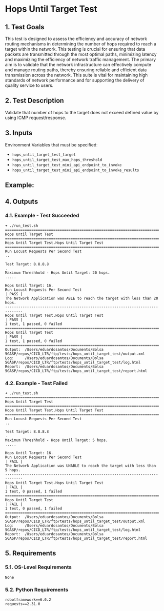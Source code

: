 # Hops Until Target Test

## 1. Test Goals

This test is designed to assess the efficiency and accuracy of network routing mechanisms in determining the number of hops required to reach a target within the network. This testing is crucial for ensuring that data packets are transmitted through the most optimal paths, minimizing latency and maximizing the efficiency of network traffic management. The primary aim is to validate that the network infrastructure can effectively compute and manage routing paths, thereby ensuring reliable and efficient data transmission across the network. This suite is vital for maintaining high standards of network performance and for supporting the delivery of quality service to users.

## 2. Test Description

Validate that number of hops to the target does not exceed defined value by using ICMP request/response.

## 3. Inputs

Environment Variables that must be specified:
- `hops_until_target_test_target`
- `hops_until_target_test_max_hops_threshold`
- `hops_until_target_test_mini_api_endpoint_to_invoke`
- `hops_until_target_test_mini_api_endpoint_to_invoke_results`

Example:
- 

## 4. Outputs

### 4.1. Example - Test Succeeded

```
➜ ./run_test.sh
==============================================================================
Hops Until Target Test
==============================================================================
Hops Until Target Test.Hops Until Target Test
==============================================================================
Run Locust Requests Per Second Test                                   ..

Test Target: 8.8.8.8
.
Maximum Threshhold - Hops Until Target: 20 hops.
.....

Hops Until Target: 16.
Run Locust Requests Per Second Test                                   | PASS |
The Network Application was ABLE to reach the target with less than 20 hops.
------------------------------------------------------------------------------
Hops Until Target Test.Hops Until Target Test                         | PASS |
1 test, 1 passed, 0 failed
==============================================================================
Hops Until Target Test                                                | PASS |
1 test, 1 passed, 0 failed
==============================================================================
Output:  /Users/eduardosantos/Documents/Bolsa 5GASP/repos/CICD_LTR/ftp/tests/hops_until_target_test/output.xml
Log:     /Users/eduardosantos/Documents/Bolsa 5GASP/repos/CICD_LTR/ftp/tests/hops_until_target_test/log.html
Report:  /Users/eduardosantos/Documents/Bolsa 5GASP/repos/CICD_LTR/ftp/tests/hops_until_target_test/report.html
```

### 4.2. Example - Test Failed

```
➜ ./run_test.sh
==============================================================================
Hops Until Target Test
==============================================================================
Hops Until Target Test.Hops Until Target Test
==============================================================================
Run Locust Requests Per Second Test                                   ..

Test Target: 8.8.8.8
.
Maximum Threshhold - Hops Until Target: 5 hops.
.....

Hops Until Target: 16.
Run Locust Requests Per Second Test                                   | FAIL |
The Network Application was UNABLE to reach the target with less than 5 hops.
------------------------------------------------------------------------------
Hops Until Target Test.Hops Until Target Test                         | FAIL |
1 test, 0 passed, 1 failed
==============================================================================
Hops Until Target Test                                                | FAIL |
1 test, 0 passed, 1 failed
==============================================================================
Output:  /Users/eduardosantos/Documents/Bolsa 5GASP/repos/CICD_LTR/ftp/tests/hops_until_target_test/output.xml
Log:     /Users/eduardosantos/Documents/Bolsa 5GASP/repos/CICD_LTR/ftp/tests/hops_until_target_test/log.html
Report:  /Users/eduardosantos/Documents/Bolsa 5GASP/repos/CICD_LTR/ftp/tests/hops_until_target_test/report.html
```

## 5. Requirements

### 5.1. OS-Level Requirements

`None`

### 5.2. Python Requirements

```
robotframework==6.0.2
requests==2.31.0
```